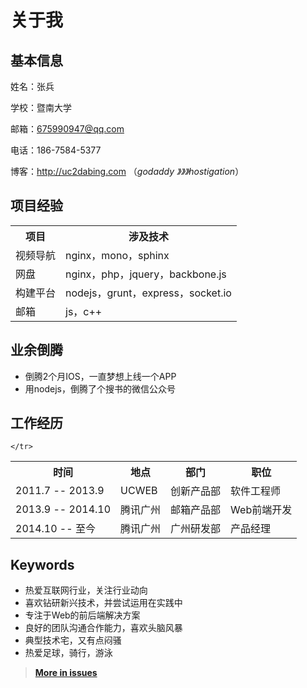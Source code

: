 关于我
=======

基本信息
--------

姓名：张兵

学校：暨南大学

邮箱：675990947@qq.com

电话：186-7584-5377

博客：http://uc2dabing.com （*godaddy 》》》hostigation*）

项目经验
--------

<table>
	<tr>
		<th>项目</th>
		<th>涉及技术</th>
	</tr>
	<tr>
		<td>视频导航</td>
		<td>nginx，mono，sphinx</td>
	</tr>
	<tr>
		<td>网盘</td>
		<td>nginx，php，jquery，backbone.js</td>
	</tr>
	<tr>
		<td>构建平台</td>
		<td>nodejs，grunt，express，socket.io</td>
	</tr>
	<tr>
		<td>邮箱</td>
		<td>js，c++</td>
	</tr>
</table>

业余倒腾
-------
- 倒腾2个月IOS，一直梦想上线一个APP 
- 用nodejs，倒腾了个搜书的微信公众号

工作经历
-------

<table>
	<tr>
		<th>时间</th>
		<th>地点</th>
		<th>部门</th>
		<th>职位</th>
	</tr>
	<tr>
		<td>2011.7 -- 2013.9</td>
		<td>UCWEB</td>
		<td>创新产品部</td>
		<td>软件工程师</td>
	</tr>
	<tr>
		<td>2013.9 -- 2014.10</td>
		<td>腾讯广州</td>
		<td>邮箱产品部</td>
		<td>Web前端开发</td>
	</tr>
	<tr>
		<td> 2014.10 -- 至今</td>
		<td>腾讯广州</td>
		<td>广州研发部</td>
		<td>产品经理</td>
		
	</tr>
</table>

Keywords
--------

* 热爱互联网行业，关注行业动向
* 喜欢钻研新兴技术，并尝试运用在实践中
* 专注于Web的前后端解决方案
* 良好的团队沟通合作能力，喜欢头脑风暴
* 典型技术宅，又有点闷骚
* 热爱足球，骑行，游泳

> **[More in issues](https://github.com/uc2dabing/aboutme/issues)**

